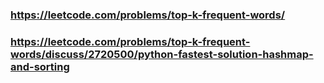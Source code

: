 ### https://leetcode.com/problems/top-k-frequent-words/

### https://leetcode.com/problems/top-k-frequent-words/discuss/2720500/python-fastest-solution-hashmap-and-sorting